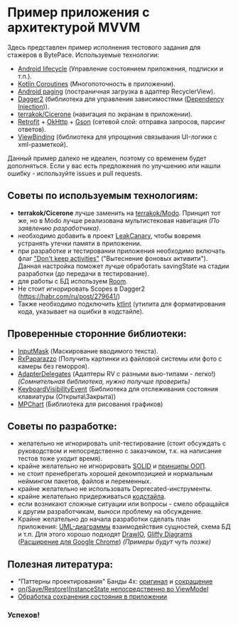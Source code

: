 # Пример приложения с архитектурой MVVM
Здесь представлен пример исполнения тестового задания для стажеров в BytePace.
Используемые технологии:
* [Android lifecycle](https://developer.android.com/jetpack/androidx/releases/lifecycle) (Управление состоянием приложения, подписки и т.п.).
* [Kotlin Coroutines](https://developer.android.com/kotlin/coroutines) (Многопоточность в приложении).
* [Android paging](https://developer.android.com/topic/libraries/architecture/paging/v3-overview) (постраничная загрузка в адаптер RecyclerView).
* [Dagger2](https://developer.android.com/training/dependency-injection/dagger-android) (библиотека для управления зависимостями ([Dependency Injection](https://ru.wikipedia.org/wiki/%D0%92%D0%BD%D0%B5%D0%B4%D1%80%D0%B5%D0%BD%D0%B8%D0%B5_%D0%B7%D0%B0%D0%B2%D0%B8%D1%81%D0%B8%D0%BC%D0%BE%D1%81%D1%82%D0%B8))).
* [terrakok/Cicerone](https://github.com/terrakok/Cicerone) (навигация по экранам в приложении).
* [Retrofit](https://square.github.io/retrofit/) + [OkHttp](https://square.github.io/okhttp/) + [Gson](https://github.com/google/gson) (сетевой слой: отправка запросов, парсинг ответов).
* [ViewBinding](https://developer.android.com/topic/libraries/view-binding) (библиотека для упрощения связывания UI-логики с xml-разметкой).

Данный пример далеко не идеален, поэтому со временем будет дополняться. Если у вас есть предложения по улучшению или нашли ошибку - используйте issues и pull requests.

## Советы по используемым технологиям:
* **terrakok/Cicerone** лучше заменить на [terrakok/Modo](https://github.com/terrakok/Modo). Принцип тот же, но в Modo лучше реализована мультистековая навигация *(По заявлению разработчика)*.
* необходимо добавить в проект [LeakCanary](https://square.github.io/leakcanary/), чтобы вовремя устранять утечки памяти в приложении.
* при разработке и тестировании приложения необходимо включать флаг ["Don't keep activities"](https://habr.com/ru/post/221679/) ("Вытеснение фоновых активити"). Данная настройка поможет лучше обработать savingState на стадии разработки (до передачи в тестирование).
* для работы с БД используем [Room](https://developer.android.com/training/data-storage/room).
* Не стоит игнорировать Scopes в Dagger2 (https://habr.com/ru/post/279641/)
* Также необходимо подключить [ktlint](https://github.com/pinterest/ktlint) (утилита для форматирования кода, указывает на ошибки в кодстайле).

## Проверенные сторонние библиотеки:
* [InputMask](https://github.com/RedMadRobot/input-mask-android) (Маскирование вводимого текста).
* [RxPaparazzo](https://github.com/miguelbcr/RxPaparazzo) (Получить картинки из файловой системы или фото с камеры без геморроя).
* [AdapterDelegates](https://github.com/sockeqwe/AdapterDelegates) (Адаптеры RV с разными вью-типами - легко!) *(Сомнительная библиотека, нужно получше проверить)*
* [KeyboardVisibilityEvent](https://github.com/yshrsmz/KeyboardVisibilityEvent) (Библиотека для отслеживания состояния клавиатуры (Открыта\Закрыта))
* [MPChart](https://github.com/PhilJay/MPAndroidChart) (Библиотека для рисования графиков)

## Советы по разработке:
* желательно не игнорировать unit-тестирование (стоит обсуждать с руководством и непосредственно с заказчиком, т.к. на написание тестов тоже уходит время).
* крайне желательно не игнорировать [SOLID](https://medium.com/webbdev/solid-4ffc018077da) и [принципы ООП](https://habr.com/ru/post/87205/).
* не стоит пренебрегать хорошей декомпозицией и нормальным неймингом пакетов, файлов и переменных.
* крайне желательно не использовать Deprecated-инструменты.
* крайне желательно придерживаться [кодстайла](https://developer.android.com/kotlin/style-guide).
* если возникают сложные ситуации или вопросы - смело обращайся к другим разработчикам, выноси проблему на обсуждение.
* Крайне желательно до начала разработки сделать план приложения: [UML-диаграммы](https://evergreens.com.ua/ru/articles/uml-diagrams.html) взаимодействия сущностей, схема БД и т.п. Для этого хорошо подходят [DrawIO](https://drawio-app.com/), [Gliffy Diagrams](https://www.gliffy.com/) ([Расширение для Google Chrome](https://chrome.google.com/webstore/detail/gliffy-diagrams/bhmicilclplefnflapjmnngmkkkkpfad?hl=ru)) *(Примеры будут чуть позже)*

## Полезная литература:
* "Паттерны проектирования" Банды 4х: [оригинал](https://docs.google.com/file/d/0B6GuCegBf3X3Tm1rZl9BUTduQm8/edit?resourcekey=0-ME3Ni9D9Wae8zLuAbNPx6w) и [сокращение](https://bool.dev/blog/detail/gof-design-patterns)
* [on(Save/Restore)InstanceState непосредственно во ViewModel](https://developer.android.com/topic/libraries/architecture/viewmodel-savedstate)
* [Обработка сохранения состояния в приложении](https://developer.android.com/topic/libraries/architecture/saving-states)

### Успехов!
